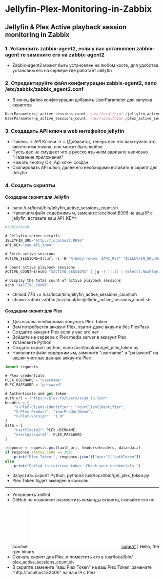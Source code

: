 # Jellyfin-Plex-Monitoring-in-Zabbix

## Jellyfin & Plex Active playback session monitoring in Zabbix

### 1. Установить zabbix-agent2, если у вас установлен zabbix-agent то замените его на zabbix-agent2
* Zabbix-agent2 может быть установлен на любом хосте, для удобства установим его на сервере где работает Jellyfin
### 2. Отредактируйте файл конфигурации zabbix-agent2, nano /etc/zabbix/zabbix_agent2.conf
* В конец файла конфигурации добавить UserParameter для запуска скриптов
```js
UserParameter=j_active_sessions_count, /usr/local/bin/./jellyfin_active_sessions_count.sh
UserParameter=p_active_sessions_count, /usr/local/bin/./plex_active_sessions_count.sh
```
### 3. Создадать API ключ в web интефейсе jellyfin 
* Панель -> API Ключи -> + (Добавить), теперь все что вам нужно это ввести имя токена, оно может быть любое
* Пусть вас не смущает что в русско язычном варианте написано "Название приложения"
* Нажать кнопку ОК, Api ключ создан
* Скопировать API ключ, далее его необходимо вставить в скрипт для Jellyfin

### 4. Создать скрипты
#### Создадим скрипт для Jellyfin
* nano /usr/local/bin/jellyfin_active_sessions_count.sh
* Наполним файл содержимым, замените localhost:8096 на ваш IP с jellyfin, вставьте ваш API_KEY=
```js
#!/bin/bash

# Jellyfin server details
JELLYFIN_URL="http://localhost:8096"
API_KEY="ваш API ключ"

# Fetch active sessions
ACTIVE_SESSIONS=$(curl -s -H "X-Emby-Token: $API_KEY" "$JELLYFIN_URL/Sessions")

# Count active playback sessions
ACTIVE_COUNT=$(echo "$ACTIVE_SESSIONS" | jq -r '[.[] | select(.NowPlayingItem)] | length')

# Display the total count of active playback sessions
echo "$ACTIVE_COUNT"
```
* chmod 770 +x /usr/local/bin/jellyfin_active_sessions_count.sh
* chown zabbix:zabbix /usr/local/bin/jellyfin_active_sessions_count.sh

#### Создадим скрипт для Plex
* Для начала необходимо получить Plex Token
* Вам потребуется аккаунт Plex, хватит даже акаунта без PlexPass
* Создайте аккаунт Plex если у вас его нет
* Войдите на сервере с Plex media server в аккаунт Plex
* Установите Python
* Создать скрипт python, nano /usr/local/bin/get_plex_token.py
* Наполните файл содержимым, замените "username" и "password" на вашии учетные данные аккаунта Plex
```js
import requests

# Plex credentials
PLEX_USERNAME = "username"
PLEX_PASSWORD = "password"

# Authenticate and get token
auth_url = "https://plex.tv/users/sign_in.json"
headers = {
    "X-Plex-Client-Identifier": "YourClientIdentifier",
    "X-Plex-Product": "YourProductName",
    "X-Plex-Version": "1.0"
}
data = {
    "user[login]": PLEX_USERNAME,
    "user[password]": PLEX_PASSWORD
}

response = requests.post(auth_url, headers=headers, data=data)
if response.status_code == 201:
    print("Plex Token:", response.json()["user"]["authToken"])
else:
    print("Failed to retrieve token. Check your credentials.")
```
* Запустить скрипт Python, python3 /usr/local/bin/get_plex_token.py
* Plex Token будет выведен в консоль
---
* Установить xmllint
* GitHub не позволяет разместить команды скрипта, скачайте его по ссылке ![ссылка на скрипт](script/plex_active_sessions_count.rar) [скрипт](https://github.com/ibrovko78/Jellyfin-Plex-Monitoring-in-Zabbix/blob/main/script/plex_active_sessions_count.rar) | Hello, the rpm binary
* Скачать скрипт для Plex, и поместить его в /usr/local/bin/ plex_active_sessions_count.sh
* В скрипте замените "ваш Plex Token" на ваш Plex Token, замените "http://localhost:32400" на ваш IP c Plex
